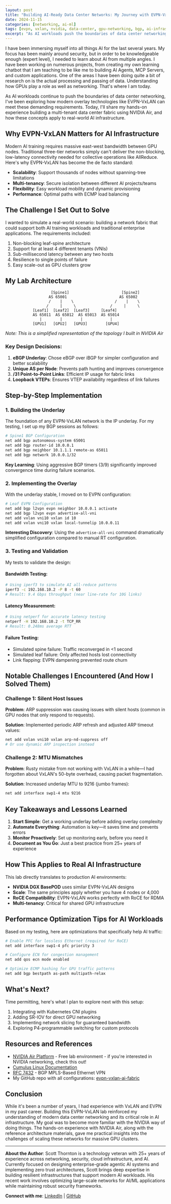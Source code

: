 ```yaml
---
layout: post
title: "Building AI-Ready Data Center Networks: My Journey with EVPN-VxLAN on NVIDIA Air"
date: 2024-11-15
categories: [networking, ai-ml]
tags: [evpn, vxlan, nvidia, data-center, gpu-networking, bgp, ai-infrastructure, network-overlay]
excerpt: "As AI workloads push the boundaries of data center networking, I explore how EVPN-VxLAN can meet these demanding requirements through hands-on experience with NVIDIA Air."
---
```


I have been immersing myself into all things AI for the last several years. My focus has been mainly around security, but in order to be knowledgeable enough (expert level), I needed to learn about AI from multiple angles. I have been working on numerous projects, from creating my own learning chatbot that I am teaching to be like me to building AI Agents, MCP Servers, and custom applications. One of the areas I have been doing quite a bit of research on is the actual processing and passing of data. Understanding how GPUs play a role as well as networking. That's where I am today.

As AI workloads continue to push the boundaries of data center networking, I've been exploring how modern overlay technologies like EVPN-VxLAN can meet these demanding requirements. Today, I'll share my hands-on experience building a multi-tenant data center fabric using NVIDIA Air, and how these concepts apply to real-world AI infrastructure.

## Why EVPN-VxLAN Matters for AI Infrastructure

Modern AI training requires massive east-west bandwidth between GPU nodes. Traditional three-tier networks simply can't deliver the non-blocking, low-latency connectivity needed for collective operations like AllReduce. Here's why EVPN-VxLAN has become the de facto standard:

- **Scalability**: Support thousands of nodes without spanning-tree limitations
- **Multi-tenancy**: Secure isolation between different AI projects/teams
- **Flexibility**: Easy workload mobility and dynamic provisioning
- **Performance**: Optimal paths with ECMP load balancing

## The Challenge I Set Out to Solve

I wanted to simulate a real-world scenario: building a network fabric that could support both AI training workloads and traditional enterprise applications. The requirements included:

1. Non-blocking leaf-spine architecture
2. Support for at least 4 different tenants (VNIs)
3. Sub-millisecond latency between any two hosts
4. Resilience to single points of failure
5. Easy scale-out as GPU clusters grow

## My Lab Architecture

```
                    [Spine1]                       [Spine2]
                   AS 65001                       AS 65002
                   /    |    \                  /    |    \
                  /     |     \               /     |     \
            [Leaf1]  [Leaf2]  [Leaf3]     [Leaf4]
            AS 65011  AS 65012  AS 65013  AS 65014
               |        |        |            |
            [GPU1]   [GPU2]   [GPU3]        [GPU4]
```

*Note: This is a simplified representation of the topology I built in NVIDIA Air*

### Key Design Decisions:

1. **eBGP Underlay**: Chose eBGP over iBGP for simpler configuration and better scalability
2. **Unique AS per Node**: Prevents path hunting and improves convergence
3. **/31 Point-to-Point Links**: Efficient IP usage for fabric links
4. **Loopback VTEPs**: Ensures VTEP availability regardless of link failures

## Step-by-Step Implementation

### 1. Building the Underlay

The foundation of any EVPN-VxLAN network is the IP underlay. For my testing, I set up my BGP sessions as follows:

```bash
# Spine1 BGP Configuration
net add bgp autonomous-system 65001
net add bgp router-id 10.0.0.1
net add bgp neighbor 10.1.1.1 remote-as 65011
net add bgp network 10.0.0.1/32
```

**Key Learning**: Using aggressive BGP timers (3/9) significantly improved convergence time during failure scenarios.

### 2. Implementing the Overlay

With the underlay stable, I moved on to EVPN configuration:

```bash
# Leaf EVPN Configuration
net add bgp l2vpn evpn neighbor 10.0.0.1 activate
net add bgp l2vpn evpn advertise-all-vni
net add vxlan vni10 vxlan id 10
net add vxlan vni10 vxlan local-tunnelip 10.0.0.11
```

**Interesting Discovery**: Using the `advertise-all-vni` command dramatically simplified configuration compared to manual RT configuration.

### 3. Testing and Validation

My tests to validate the design:

#### Bandwidth Testing:
```bash
# Using iperf3 to simulate AI all-reduce patterns
iperf3 -c 192.168.10.2 -P 8 -t 60
# Result: 9.4 Gbps throughput (near line-rate for 10G links)
```

#### Latency Measurement:
```bash
# Using netperf for accurate latency testing
netperf -H 192.168.10.2 -t TCP_RR
# Result: 0.248ms average RTT
```

#### Failure Testing:
- Simulated spine failure: Traffic reconverged in <1 second
- Simulated leaf failure: Only affected hosts lost connectivity
- Link flapping: EVPN dampening prevented route churn

## Notable Challenges I Encountered (And How I Solved Them)

### Challenge 1: Silent Host Issues

**Problem**: ARP suppression was causing issues with silent hosts (common in GPU nodes that only respond to requests).

**Solution**: Implemented periodic ARP refresh and adjusted ARP timeout values:
```bash
net add vxlan vni10 vxlan arp-nd-suppress off
# Or use dynamic ARP inspection instead
```

### Challenge 2: MTU Mismatches

**Problem**: Rusty mistake from not working with VxLAN in a while—I had forgotten about VxLAN's 50-byte overhead, causing packet fragmentation.

**Solution**: Increased underlay MTU to 9216 (jumbo frames):
```bash
net add interface swp1-4 mtu 9216
```

## Key Takeaways and Lessons Learned

1. **Start Simple**: Get a working underlay before adding overlay complexity
2. **Automate Everything**: Automation is key—it saves time and prevents errors
3. **Monitor Proactively**: Set up monitoring early, before you need it
4. **Document as You Go**: Just a best practice from 25+ years of experience

## How This Applies to Real AI Infrastructure

This lab directly translates to production AI environments:

- **NVIDIA DGX BasePOD** uses similar EVPN-VxLAN designs
- **Scale**: The same principles apply whether you have 4 nodes or 4,000
- **RoCE Compatibility**: EVPN-VxLAN works perfectly with RoCE for RDMA
- **Multi-tenancy**: Critical for shared GPU infrastructure

## Performance Optimization Tips for AI Workloads

Based on my testing, here are optimizations that specifically help AI traffic:

```bash
# Enable PFC for lossless Ethernet (required for RoCE)
net add interface swp1-4 pfc priority 3

# Configure ECN for congestion management
net add qos ecn mode enabled

# Optimize ECMP hashing for GPU traffic patterns
net add bgp bestpath as-path multipath-relax
```

## What's Next?

Time permitting, here's what I plan to explore next with this setup:

1. Integrating with Kubernetes CNI plugins
2. Adding SR-IOV for direct GPU networking
3. Implementing network slicing for guaranteed bandwidth
4. Exploring P4-programmable switching for custom protocols

## Resources and References

- [NVIDIA Air Platform](https://air.nvidia.com) - Free lab environment - if you're interested in NVIDIA networking, check this out!
- [Cumulus Linux Documentation](https://docs.nvidia.com/networking-ethernet-software/)
- [RFC 7432](https://tools.ietf.org/html/rfc7432) - BGP MPLS-Based Ethernet VPN
- My GitHub repo with all configurations: [evpn-vxlan-ai-fabric](https://github.com/scthornton/evpn-vxlan-ai-fabric)

## Conclusion

While it's been a number of years, I had experience with VxLAN and EVPN in my past career. Building this EVPN-VxLAN lab reinforced my understanding of modern data center networking and its critical role in AI infrastructure. My goal was to become more familiar with the NVIDIA way of doing things. The hands-on experience with NVIDIA Air, along with the reference architecture materials, gave me practical insights into the challenges of scaling these networks for massive GPU clusters.

---

**About the Author**: Scott Thornton is a technology veteran with 25+ years of experience across networking, security, cloud infrastructure, and AI. Currently focused on designing enterprise-grade agentic AI systems and implementing zero trust architectures, Scott brings deep expertise in building resilient infrastructures that support modern AI workloads. His recent work involves optimizing large-scale networks for AI/ML applications while maintaining robust security frameworks.

**Connect with me**: [LinkedIn](https://www.linkedin.com/in/scthornton/) | [GitHub](https://github.com/scthornton)
